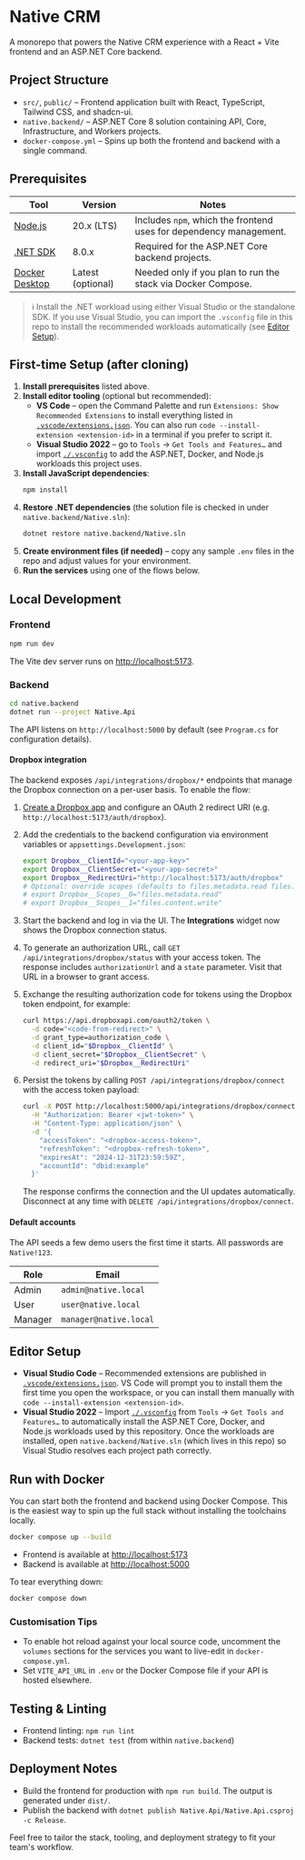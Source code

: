 # Native CRM

A monorepo that powers the Native CRM experience with a React + Vite frontend and an ASP.NET Core backend.

## Project Structure

- `src/`, `public/` – Frontend application built with React, TypeScript, Tailwind CSS, and shadcn-ui.
- `native.backend/` – ASP.NET Core 8 solution containing API, Core, Infrastructure, and Workers projects.
- `docker-compose.yml` – Spins up both the frontend and backend with a single command.

## Prerequisites

| Tool | Version | Notes |
| --- | --- | --- |
| [Node.js](https://nodejs.org/) | 20.x (LTS) | Includes `npm`, which the frontend uses for dependency management. |
| [.NET SDK](https://dotnet.microsoft.com/download) | 8.0.x | Required for the ASP.NET Core backend projects. |
| [Docker Desktop](https://www.docker.com/products/docker-desktop/) | Latest (optional) | Needed only if you plan to run the stack via Docker Compose. |

> ℹ️ Install the .NET workload using either Visual Studio or the standalone SDK. If you use Visual Studio, you can import the `.vsconfig` file in this repo to install the recommended workloads automatically (see [Editor Setup](#editor-setup)).

## First-time Setup (after cloning)

1. **Install prerequisites** listed above.
2. **Install editor tooling** (optional but recommended):
   - **VS Code** – open the Command Palette and run `Extensions: Show Recommended Extensions` to install everything listed in [`.vscode/extensions.json`](.vscode/extensions.json). You can also run `code --install-extension <extension-id>` in a terminal if you prefer to script it.
   - **Visual Studio 2022** – go to `Tools` → `Get Tools and Features…` and import [`./.vsconfig`](.vsconfig) to add the ASP.NET, Docker, and Node.js workloads this project uses.
3. **Install JavaScript dependencies**:
   ```bash
   npm install
   ```
4. **Restore .NET dependencies** (the solution file is checked in under `native.backend/Native.sln`):
   ```bash
   dotnet restore native.backend/Native.sln
   ```
5. **Create environment files (if needed)** – copy any sample `.env` files in the repo and adjust values for your environment.
6. **Run the services** using one of the flows below.

## Local Development

### Frontend

```bash
npm run dev
```

The Vite dev server runs on [http://localhost:5173](http://localhost:5173).

### Backend

```bash
cd native.backend
dotnet run --project Native.Api
```

The API listens on `http://localhost:5000` by default (see `Program.cs` for configuration details).

#### Dropbox integration

The backend exposes `/api/integrations/dropbox/*` endpoints that manage the Dropbox connection on a per-user basis. To enable the
flow:

1. [Create a Dropbox app](https://www.dropbox.com/developers/apps) and configure an OAuth 2 redirect URI (e.g. `http://localhost:5173/auth/dropbox`).
2. Add the credentials to the backend configuration via environment variables or `appsettings.Development.json`:

   ```bash
   export Dropbox__ClientId="<your-app-key>"
   export Dropbox__ClientSecret="<your-app-secret>"
   export Dropbox__RedirectUri="http://localhost:5173/auth/dropbox"
   # Optional: override scopes (defaults to files.metadata.read files.content.write)
   # export Dropbox__Scopes__0="files.metadata.read"
   # export Dropbox__Scopes__1="files.content.write"
   ```

3. Start the backend and log in via the UI. The **Integrations** widget now shows the Dropbox connection status.
4. To generate an authorization URL, call `GET /api/integrations/dropbox/status` with your access token. The response includes `authorizationUrl` and a `state` parameter. Visit that URL in a browser to grant access.
5. Exchange the resulting authorization code for tokens using the Dropbox token endpoint, for example:

   ```bash
   curl https://api.dropboxapi.com/oauth2/token \
     -d code="<code-from-redirect>" \
     -d grant_type=authorization_code \
     -d client_id="$Dropbox__ClientId" \
     -d client_secret="$Dropbox__ClientSecret" \
     -d redirect_uri="$Dropbox__RedirectUri"
   ```

6. Persist the tokens by calling `POST /api/integrations/dropbox/connect` with the access token payload:

   ```bash
   curl -X POST http://localhost:5000/api/integrations/dropbox/connect \
     -H "Authorization: Bearer <jwt-token>" \
     -H "Content-Type: application/json" \
     -d '{
       "accessToken": "<dropbox-access-token>",
       "refreshToken": "<dropbox-refresh-token>",
       "expiresAt": "2024-12-31T23:59:59Z",
       "accountId": "dbid:example"
     }'
   ```

   The response confirms the connection and the UI updates automatically. Disconnect at any time with `DELETE /api/integrations/dropbox/connect`.

#### Default accounts

The API seeds a few demo users the first time it starts. All passwords are `Native!123`.

| Role  | Email                  |
| ----- | ---------------------- |
| Admin | `admin@native.local`   |
| User  | `user@native.local`    |
| Manager | `manager@native.local` |

## Editor Setup

- **Visual Studio Code** – Recommended extensions are published in [`.vscode/extensions.json`](.vscode/extensions.json). VS Code will prompt you to install them the first time you open the workspace, or you can install them manually with `code --install-extension <extension-id>`.
- **Visual Studio 2022** – Import [`./.vsconfig`](.vsconfig) from `Tools` → `Get Tools and Features…` to automatically install the ASP.NET Core, Docker, and Node.js workloads used by this repository. Once the workloads are installed, open `native.backend/Native.sln` (which lives in this repo) so Visual Studio resolves each project path correctly.

## Run with Docker

You can start both the frontend and backend using Docker Compose. This is the easiest way to spin up the full stack without installing the toolchains locally.

```bash
docker compose up --build
```

- Frontend is available at [http://localhost:5173](http://localhost:5173)
- Backend is available at [http://localhost:5000](http://localhost:5000)

To tear everything down:

```bash
docker compose down
```

### Customisation Tips

- To enable hot reload against your local source code, uncomment the `volumes` sections for the services you want to live-edit in `docker-compose.yml`.
- Set `VITE_API_URL` in `.env` or the Docker Compose file if your API is hosted elsewhere.

## Testing & Linting

- Frontend linting: `npm run lint`
- Backend tests: `dotnet test` (from within `native.backend`)

## Deployment Notes

- Build the frontend for production with `npm run build`. The output is generated under `dist/`.
- Publish the backend with `dotnet publish Native.Api/Native.Api.csproj -c Release`.

Feel free to tailor the stack, tooling, and deployment strategy to fit your team's workflow.
